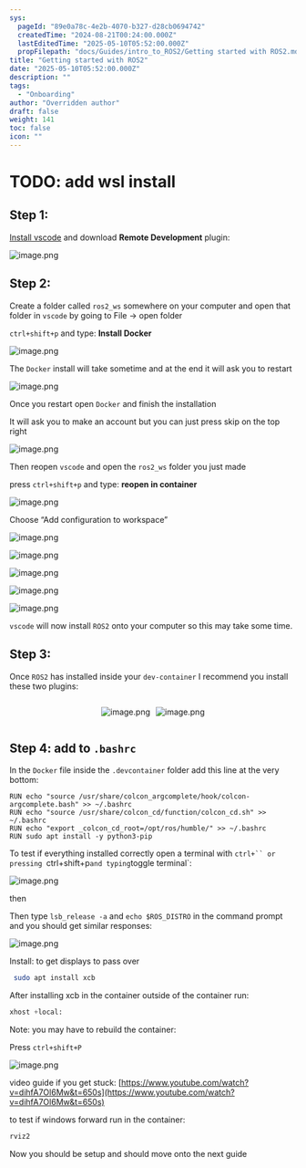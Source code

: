```yaml
---
sys:
  pageId: "89e0a78c-4e2b-4070-b327-d28cb0694742"
  createdTime: "2024-08-21T00:24:00.000Z"
  lastEditedTime: "2025-05-10T05:52:00.000Z"
  propFilepath: "docs/Guides/intro_to_ROS2/Getting started with ROS2.md"
title: "Getting started with ROS2"
date: "2025-05-10T05:52:00.000Z"
description: ""
tags:
  - "Onboarding"
author: "Overridden author"
draft: false
weight: 141
toc: false
icon: ""
---
```


# TODO: add wsl install

## Step 1:

[Install vscode](https://code.visualstudio.com/download) and download **Remote Development** plugin:

![image.png](https://prod-files-secure.s3.us-west-2.amazonaws.com/d518164a-d88e-44d1-a4ee-3adb3bd8bce0/efb52993-1881-4a40-b95e-6f020334f022/image.png?X-Amz-Algorithm=AWS4-HMAC-SHA256&X-Amz-Content-Sha256=UNSIGNED-PAYLOAD&X-Amz-Credential=ASIAZI2LB4664TYFYAIB%2F20250601%2Fus-west-2%2Fs3%2Faws4_request&X-Amz-Date=20250601T181031Z&X-Amz-Expires=3600&X-Amz-Security-Token=IQoJb3JpZ2luX2VjEA0aCXVzLXdlc3QtMiJGMEQCICO%2Be%2F21%2BR%2BRFw6UYv1qFJH2x%2FzF8Bkp8g62d%2FDl3SwyAiAyX2lcTSnB06yfcQIXBiVE1nLbpw2dgHxQdu2rHfr%2FMyqIBAjW%2F%2F%2F%2F%2F%2F%2F%2F%2F%2F8BEAAaDDYzNzQyMzE4MzgwNSIMio8yXYuBmPsho62%2BKtwD%2FgvNP6PmzQr%2FAdhB%2BMIPu5Wp7eQE2gTTf6rbLJ5epmPTHlk%2BddGJRAA5wo68EChGuhoo15%2FVGpjNKop8RqLsQffte0h4CyPWOX%2F9Y5eR3CJ3Xu5Rgs23Iyal9dbCuUR0f5nhZkgNY%2FS%2Bbptl4PnQjFW%2FVfS3VH%2BtfY3J6SVeNFcptaaW%2FR8xuUt8jtUZyO9mfaPHGH34YICQDlAOF%2FHel%2BxjWpGK34WqEL1ACZQ2QjDOVsTMTaajltc1S%2BIlNrK%2FSX6UxSxDgXTId5KlafkhgGJZnYzsImHpEhl%2FeL0FEa4hEiEhWH65agPb4u%2B%2FXfqGb31ekVxCnvIcxLOIs92YMaosyx0rmy9qmtJDKHLUyssZEyB4ruw17a6gDIoTo9ekPQgRb6XWWYS7rkjIi%2Bwik6QlcWyGFiftR3sV%2BoO8YpG6GQ%2BFG4CpeK%2F0Y5Am4NkznDyMyzFc584MkRcqgSNOYI4KaAHPpCuQYwC6YJ521N%2F2hk6cQFGxcDIl7HmYRiXAwdy10OksKbxM98xNv1QIVH2x8bQd3jggJrCK32NIb3gOfD73slDmeT2CC1jbcz8UYYBIoLickjGU47SBDowCoDSK%2FRGdA3OWqBW9AxDRu167HzO2CCyQSAUelcQwmpTxwQY6pgHXiBI3jkki2PjxDeZXvobrrhCzS6kWEr%2BJAt7o%2FcB97xVsGXB%2B7iXzCMUj1xlSbsAI%2FE98tORBrsRLYABs1oFjUi%2BJe55SbZeZL1Xhyx8ZM0qLQHeD28E9OHeh6dMG9T4hQGEIekUwcmHub3wYoOjBOrorEd7jEfh1hMvDS0hCnQZ%2F6bUGo5I1NNW8bTw6VNgsm36Ajw2SRuU0m5fdHvRzgZ2a2wAR&X-Amz-Signature=42d8c36aa8ac24b8cedebbde133e408647b126cc2dfe2b307f26ed463c1f783f&X-Amz-SignedHeaders=host&x-id=GetObject)

## Step 2:

Create a folder called `ros2_ws` somewhere on your computer and open that folder in `vscode` by going to File → open folder 

`ctrl+shift+p` and type: **Install Docker**

![image.png](https://prod-files-secure.s3.us-west-2.amazonaws.com/d518164a-d88e-44d1-a4ee-3adb3bd8bce0/2269dc0e-1cd5-47ff-bceb-c04ad9b2eab0/image.png?X-Amz-Algorithm=AWS4-HMAC-SHA256&X-Amz-Content-Sha256=UNSIGNED-PAYLOAD&X-Amz-Credential=ASIAZI2LB4664TYFYAIB%2F20250601%2Fus-west-2%2Fs3%2Faws4_request&X-Amz-Date=20250601T181031Z&X-Amz-Expires=3600&X-Amz-Security-Token=IQoJb3JpZ2luX2VjEA0aCXVzLXdlc3QtMiJGMEQCICO%2Be%2F21%2BR%2BRFw6UYv1qFJH2x%2FzF8Bkp8g62d%2FDl3SwyAiAyX2lcTSnB06yfcQIXBiVE1nLbpw2dgHxQdu2rHfr%2FMyqIBAjW%2F%2F%2F%2F%2F%2F%2F%2F%2F%2F8BEAAaDDYzNzQyMzE4MzgwNSIMio8yXYuBmPsho62%2BKtwD%2FgvNP6PmzQr%2FAdhB%2BMIPu5Wp7eQE2gTTf6rbLJ5epmPTHlk%2BddGJRAA5wo68EChGuhoo15%2FVGpjNKop8RqLsQffte0h4CyPWOX%2F9Y5eR3CJ3Xu5Rgs23Iyal9dbCuUR0f5nhZkgNY%2FS%2Bbptl4PnQjFW%2FVfS3VH%2BtfY3J6SVeNFcptaaW%2FR8xuUt8jtUZyO9mfaPHGH34YICQDlAOF%2FHel%2BxjWpGK34WqEL1ACZQ2QjDOVsTMTaajltc1S%2BIlNrK%2FSX6UxSxDgXTId5KlafkhgGJZnYzsImHpEhl%2FeL0FEa4hEiEhWH65agPb4u%2B%2FXfqGb31ekVxCnvIcxLOIs92YMaosyx0rmy9qmtJDKHLUyssZEyB4ruw17a6gDIoTo9ekPQgRb6XWWYS7rkjIi%2Bwik6QlcWyGFiftR3sV%2BoO8YpG6GQ%2BFG4CpeK%2F0Y5Am4NkznDyMyzFc584MkRcqgSNOYI4KaAHPpCuQYwC6YJ521N%2F2hk6cQFGxcDIl7HmYRiXAwdy10OksKbxM98xNv1QIVH2x8bQd3jggJrCK32NIb3gOfD73slDmeT2CC1jbcz8UYYBIoLickjGU47SBDowCoDSK%2FRGdA3OWqBW9AxDRu167HzO2CCyQSAUelcQwmpTxwQY6pgHXiBI3jkki2PjxDeZXvobrrhCzS6kWEr%2BJAt7o%2FcB97xVsGXB%2B7iXzCMUj1xlSbsAI%2FE98tORBrsRLYABs1oFjUi%2BJe55SbZeZL1Xhyx8ZM0qLQHeD28E9OHeh6dMG9T4hQGEIekUwcmHub3wYoOjBOrorEd7jEfh1hMvDS0hCnQZ%2F6bUGo5I1NNW8bTw6VNgsm36Ajw2SRuU0m5fdHvRzgZ2a2wAR&X-Amz-Signature=ca947b02b77981ac1426459f0bebe168071ff887d0444f0f512c135fb8e7a82a&X-Amz-SignedHeaders=host&x-id=GetObject)

The `Docker` install will take sometime and at the end it will ask you to restart

![image.png](https://prod-files-secure.s3.us-west-2.amazonaws.com/d518164a-d88e-44d1-a4ee-3adb3bd8bce0/ed233f78-be33-4b1f-b89c-9c346c0e961e/image.png?X-Amz-Algorithm=AWS4-HMAC-SHA256&X-Amz-Content-Sha256=UNSIGNED-PAYLOAD&X-Amz-Credential=ASIAZI2LB4664TYFYAIB%2F20250601%2Fus-west-2%2Fs3%2Faws4_request&X-Amz-Date=20250601T181031Z&X-Amz-Expires=3600&X-Amz-Security-Token=IQoJb3JpZ2luX2VjEA0aCXVzLXdlc3QtMiJGMEQCICO%2Be%2F21%2BR%2BRFw6UYv1qFJH2x%2FzF8Bkp8g62d%2FDl3SwyAiAyX2lcTSnB06yfcQIXBiVE1nLbpw2dgHxQdu2rHfr%2FMyqIBAjW%2F%2F%2F%2F%2F%2F%2F%2F%2F%2F8BEAAaDDYzNzQyMzE4MzgwNSIMio8yXYuBmPsho62%2BKtwD%2FgvNP6PmzQr%2FAdhB%2BMIPu5Wp7eQE2gTTf6rbLJ5epmPTHlk%2BddGJRAA5wo68EChGuhoo15%2FVGpjNKop8RqLsQffte0h4CyPWOX%2F9Y5eR3CJ3Xu5Rgs23Iyal9dbCuUR0f5nhZkgNY%2FS%2Bbptl4PnQjFW%2FVfS3VH%2BtfY3J6SVeNFcptaaW%2FR8xuUt8jtUZyO9mfaPHGH34YICQDlAOF%2FHel%2BxjWpGK34WqEL1ACZQ2QjDOVsTMTaajltc1S%2BIlNrK%2FSX6UxSxDgXTId5KlafkhgGJZnYzsImHpEhl%2FeL0FEa4hEiEhWH65agPb4u%2B%2FXfqGb31ekVxCnvIcxLOIs92YMaosyx0rmy9qmtJDKHLUyssZEyB4ruw17a6gDIoTo9ekPQgRb6XWWYS7rkjIi%2Bwik6QlcWyGFiftR3sV%2BoO8YpG6GQ%2BFG4CpeK%2F0Y5Am4NkznDyMyzFc584MkRcqgSNOYI4KaAHPpCuQYwC6YJ521N%2F2hk6cQFGxcDIl7HmYRiXAwdy10OksKbxM98xNv1QIVH2x8bQd3jggJrCK32NIb3gOfD73slDmeT2CC1jbcz8UYYBIoLickjGU47SBDowCoDSK%2FRGdA3OWqBW9AxDRu167HzO2CCyQSAUelcQwmpTxwQY6pgHXiBI3jkki2PjxDeZXvobrrhCzS6kWEr%2BJAt7o%2FcB97xVsGXB%2B7iXzCMUj1xlSbsAI%2FE98tORBrsRLYABs1oFjUi%2BJe55SbZeZL1Xhyx8ZM0qLQHeD28E9OHeh6dMG9T4hQGEIekUwcmHub3wYoOjBOrorEd7jEfh1hMvDS0hCnQZ%2F6bUGo5I1NNW8bTw6VNgsm36Ajw2SRuU0m5fdHvRzgZ2a2wAR&X-Amz-Signature=d8a5990286e8e4c61a773ae8769909081514a0d441e07a91f241f51e430ae771&X-Amz-SignedHeaders=host&x-id=GetObject)

Once you restart open `Docker` and finish the installation

It will ask you to make an account but you can just press skip on the top right

![image.png](https://prod-files-secure.s3.us-west-2.amazonaws.com/d518164a-d88e-44d1-a4ee-3adb3bd8bce0/21010ad9-1659-4fd9-9f59-9932a09b2a3d/image.png?X-Amz-Algorithm=AWS4-HMAC-SHA256&X-Amz-Content-Sha256=UNSIGNED-PAYLOAD&X-Amz-Credential=ASIAZI2LB4664TYFYAIB%2F20250601%2Fus-west-2%2Fs3%2Faws4_request&X-Amz-Date=20250601T181031Z&X-Amz-Expires=3600&X-Amz-Security-Token=IQoJb3JpZ2luX2VjEA0aCXVzLXdlc3QtMiJGMEQCICO%2Be%2F21%2BR%2BRFw6UYv1qFJH2x%2FzF8Bkp8g62d%2FDl3SwyAiAyX2lcTSnB06yfcQIXBiVE1nLbpw2dgHxQdu2rHfr%2FMyqIBAjW%2F%2F%2F%2F%2F%2F%2F%2F%2F%2F8BEAAaDDYzNzQyMzE4MzgwNSIMio8yXYuBmPsho62%2BKtwD%2FgvNP6PmzQr%2FAdhB%2BMIPu5Wp7eQE2gTTf6rbLJ5epmPTHlk%2BddGJRAA5wo68EChGuhoo15%2FVGpjNKop8RqLsQffte0h4CyPWOX%2F9Y5eR3CJ3Xu5Rgs23Iyal9dbCuUR0f5nhZkgNY%2FS%2Bbptl4PnQjFW%2FVfS3VH%2BtfY3J6SVeNFcptaaW%2FR8xuUt8jtUZyO9mfaPHGH34YICQDlAOF%2FHel%2BxjWpGK34WqEL1ACZQ2QjDOVsTMTaajltc1S%2BIlNrK%2FSX6UxSxDgXTId5KlafkhgGJZnYzsImHpEhl%2FeL0FEa4hEiEhWH65agPb4u%2B%2FXfqGb31ekVxCnvIcxLOIs92YMaosyx0rmy9qmtJDKHLUyssZEyB4ruw17a6gDIoTo9ekPQgRb6XWWYS7rkjIi%2Bwik6QlcWyGFiftR3sV%2BoO8YpG6GQ%2BFG4CpeK%2F0Y5Am4NkznDyMyzFc584MkRcqgSNOYI4KaAHPpCuQYwC6YJ521N%2F2hk6cQFGxcDIl7HmYRiXAwdy10OksKbxM98xNv1QIVH2x8bQd3jggJrCK32NIb3gOfD73slDmeT2CC1jbcz8UYYBIoLickjGU47SBDowCoDSK%2FRGdA3OWqBW9AxDRu167HzO2CCyQSAUelcQwmpTxwQY6pgHXiBI3jkki2PjxDeZXvobrrhCzS6kWEr%2BJAt7o%2FcB97xVsGXB%2B7iXzCMUj1xlSbsAI%2FE98tORBrsRLYABs1oFjUi%2BJe55SbZeZL1Xhyx8ZM0qLQHeD28E9OHeh6dMG9T4hQGEIekUwcmHub3wYoOjBOrorEd7jEfh1hMvDS0hCnQZ%2F6bUGo5I1NNW8bTw6VNgsm36Ajw2SRuU0m5fdHvRzgZ2a2wAR&X-Amz-Signature=2bfe5d11d665c22b38646911900e31ec7f75456a013cbf07149753e466b8f859&X-Amz-SignedHeaders=host&x-id=GetObject)

Then reopen `vscode` and open the `ros2_ws` folder you just made

press `ctrl+shift+p` and type: **reopen in container**

![image.png](https://prod-files-secure.s3.us-west-2.amazonaws.com/d518164a-d88e-44d1-a4ee-3adb3bd8bce0/4e93b8c2-41ad-488c-8095-c74205196118/image.png?X-Amz-Algorithm=AWS4-HMAC-SHA256&X-Amz-Content-Sha256=UNSIGNED-PAYLOAD&X-Amz-Credential=ASIAZI2LB4664TYFYAIB%2F20250601%2Fus-west-2%2Fs3%2Faws4_request&X-Amz-Date=20250601T181031Z&X-Amz-Expires=3600&X-Amz-Security-Token=IQoJb3JpZ2luX2VjEA0aCXVzLXdlc3QtMiJGMEQCICO%2Be%2F21%2BR%2BRFw6UYv1qFJH2x%2FzF8Bkp8g62d%2FDl3SwyAiAyX2lcTSnB06yfcQIXBiVE1nLbpw2dgHxQdu2rHfr%2FMyqIBAjW%2F%2F%2F%2F%2F%2F%2F%2F%2F%2F8BEAAaDDYzNzQyMzE4MzgwNSIMio8yXYuBmPsho62%2BKtwD%2FgvNP6PmzQr%2FAdhB%2BMIPu5Wp7eQE2gTTf6rbLJ5epmPTHlk%2BddGJRAA5wo68EChGuhoo15%2FVGpjNKop8RqLsQffte0h4CyPWOX%2F9Y5eR3CJ3Xu5Rgs23Iyal9dbCuUR0f5nhZkgNY%2FS%2Bbptl4PnQjFW%2FVfS3VH%2BtfY3J6SVeNFcptaaW%2FR8xuUt8jtUZyO9mfaPHGH34YICQDlAOF%2FHel%2BxjWpGK34WqEL1ACZQ2QjDOVsTMTaajltc1S%2BIlNrK%2FSX6UxSxDgXTId5KlafkhgGJZnYzsImHpEhl%2FeL0FEa4hEiEhWH65agPb4u%2B%2FXfqGb31ekVxCnvIcxLOIs92YMaosyx0rmy9qmtJDKHLUyssZEyB4ruw17a6gDIoTo9ekPQgRb6XWWYS7rkjIi%2Bwik6QlcWyGFiftR3sV%2BoO8YpG6GQ%2BFG4CpeK%2F0Y5Am4NkznDyMyzFc584MkRcqgSNOYI4KaAHPpCuQYwC6YJ521N%2F2hk6cQFGxcDIl7HmYRiXAwdy10OksKbxM98xNv1QIVH2x8bQd3jggJrCK32NIb3gOfD73slDmeT2CC1jbcz8UYYBIoLickjGU47SBDowCoDSK%2FRGdA3OWqBW9AxDRu167HzO2CCyQSAUelcQwmpTxwQY6pgHXiBI3jkki2PjxDeZXvobrrhCzS6kWEr%2BJAt7o%2FcB97xVsGXB%2B7iXzCMUj1xlSbsAI%2FE98tORBrsRLYABs1oFjUi%2BJe55SbZeZL1Xhyx8ZM0qLQHeD28E9OHeh6dMG9T4hQGEIekUwcmHub3wYoOjBOrorEd7jEfh1hMvDS0hCnQZ%2F6bUGo5I1NNW8bTw6VNgsm36Ajw2SRuU0m5fdHvRzgZ2a2wAR&X-Amz-Signature=191f81f4715fe949af5fafd034b7df988373da94e036277ecef3bd9e4cfd783d&X-Amz-SignedHeaders=host&x-id=GetObject)

Choose “Add configuration to workspace”

![image.png](https://prod-files-secure.s3.us-west-2.amazonaws.com/d518164a-d88e-44d1-a4ee-3adb3bd8bce0/9560b282-5060-4989-ba37-97e7b2c22476/image.png?X-Amz-Algorithm=AWS4-HMAC-SHA256&X-Amz-Content-Sha256=UNSIGNED-PAYLOAD&X-Amz-Credential=ASIAZI2LB4664TYFYAIB%2F20250601%2Fus-west-2%2Fs3%2Faws4_request&X-Amz-Date=20250601T181031Z&X-Amz-Expires=3600&X-Amz-Security-Token=IQoJb3JpZ2luX2VjEA0aCXVzLXdlc3QtMiJGMEQCICO%2Be%2F21%2BR%2BRFw6UYv1qFJH2x%2FzF8Bkp8g62d%2FDl3SwyAiAyX2lcTSnB06yfcQIXBiVE1nLbpw2dgHxQdu2rHfr%2FMyqIBAjW%2F%2F%2F%2F%2F%2F%2F%2F%2F%2F8BEAAaDDYzNzQyMzE4MzgwNSIMio8yXYuBmPsho62%2BKtwD%2FgvNP6PmzQr%2FAdhB%2BMIPu5Wp7eQE2gTTf6rbLJ5epmPTHlk%2BddGJRAA5wo68EChGuhoo15%2FVGpjNKop8RqLsQffte0h4CyPWOX%2F9Y5eR3CJ3Xu5Rgs23Iyal9dbCuUR0f5nhZkgNY%2FS%2Bbptl4PnQjFW%2FVfS3VH%2BtfY3J6SVeNFcptaaW%2FR8xuUt8jtUZyO9mfaPHGH34YICQDlAOF%2FHel%2BxjWpGK34WqEL1ACZQ2QjDOVsTMTaajltc1S%2BIlNrK%2FSX6UxSxDgXTId5KlafkhgGJZnYzsImHpEhl%2FeL0FEa4hEiEhWH65agPb4u%2B%2FXfqGb31ekVxCnvIcxLOIs92YMaosyx0rmy9qmtJDKHLUyssZEyB4ruw17a6gDIoTo9ekPQgRb6XWWYS7rkjIi%2Bwik6QlcWyGFiftR3sV%2BoO8YpG6GQ%2BFG4CpeK%2F0Y5Am4NkznDyMyzFc584MkRcqgSNOYI4KaAHPpCuQYwC6YJ521N%2F2hk6cQFGxcDIl7HmYRiXAwdy10OksKbxM98xNv1QIVH2x8bQd3jggJrCK32NIb3gOfD73slDmeT2CC1jbcz8UYYBIoLickjGU47SBDowCoDSK%2FRGdA3OWqBW9AxDRu167HzO2CCyQSAUelcQwmpTxwQY6pgHXiBI3jkki2PjxDeZXvobrrhCzS6kWEr%2BJAt7o%2FcB97xVsGXB%2B7iXzCMUj1xlSbsAI%2FE98tORBrsRLYABs1oFjUi%2BJe55SbZeZL1Xhyx8ZM0qLQHeD28E9OHeh6dMG9T4hQGEIekUwcmHub3wYoOjBOrorEd7jEfh1hMvDS0hCnQZ%2F6bUGo5I1NNW8bTw6VNgsm36Ajw2SRuU0m5fdHvRzgZ2a2wAR&X-Amz-Signature=f361d42d15003cf01dd4258051f4f287ba8f0cdb2c7075293b1fa0a9ce59594b&X-Amz-SignedHeaders=host&x-id=GetObject)

![image.png](https://prod-files-secure.s3.us-west-2.amazonaws.com/d518164a-d88e-44d1-a4ee-3adb3bd8bce0/2ee63f81-886b-48e8-a553-dc6e5eac99e4/image.png?X-Amz-Algorithm=AWS4-HMAC-SHA256&X-Amz-Content-Sha256=UNSIGNED-PAYLOAD&X-Amz-Credential=ASIAZI2LB4664TYFYAIB%2F20250601%2Fus-west-2%2Fs3%2Faws4_request&X-Amz-Date=20250601T181031Z&X-Amz-Expires=3600&X-Amz-Security-Token=IQoJb3JpZ2luX2VjEA0aCXVzLXdlc3QtMiJGMEQCICO%2Be%2F21%2BR%2BRFw6UYv1qFJH2x%2FzF8Bkp8g62d%2FDl3SwyAiAyX2lcTSnB06yfcQIXBiVE1nLbpw2dgHxQdu2rHfr%2FMyqIBAjW%2F%2F%2F%2F%2F%2F%2F%2F%2F%2F8BEAAaDDYzNzQyMzE4MzgwNSIMio8yXYuBmPsho62%2BKtwD%2FgvNP6PmzQr%2FAdhB%2BMIPu5Wp7eQE2gTTf6rbLJ5epmPTHlk%2BddGJRAA5wo68EChGuhoo15%2FVGpjNKop8RqLsQffte0h4CyPWOX%2F9Y5eR3CJ3Xu5Rgs23Iyal9dbCuUR0f5nhZkgNY%2FS%2Bbptl4PnQjFW%2FVfS3VH%2BtfY3J6SVeNFcptaaW%2FR8xuUt8jtUZyO9mfaPHGH34YICQDlAOF%2FHel%2BxjWpGK34WqEL1ACZQ2QjDOVsTMTaajltc1S%2BIlNrK%2FSX6UxSxDgXTId5KlafkhgGJZnYzsImHpEhl%2FeL0FEa4hEiEhWH65agPb4u%2B%2FXfqGb31ekVxCnvIcxLOIs92YMaosyx0rmy9qmtJDKHLUyssZEyB4ruw17a6gDIoTo9ekPQgRb6XWWYS7rkjIi%2Bwik6QlcWyGFiftR3sV%2BoO8YpG6GQ%2BFG4CpeK%2F0Y5Am4NkznDyMyzFc584MkRcqgSNOYI4KaAHPpCuQYwC6YJ521N%2F2hk6cQFGxcDIl7HmYRiXAwdy10OksKbxM98xNv1QIVH2x8bQd3jggJrCK32NIb3gOfD73slDmeT2CC1jbcz8UYYBIoLickjGU47SBDowCoDSK%2FRGdA3OWqBW9AxDRu167HzO2CCyQSAUelcQwmpTxwQY6pgHXiBI3jkki2PjxDeZXvobrrhCzS6kWEr%2BJAt7o%2FcB97xVsGXB%2B7iXzCMUj1xlSbsAI%2FE98tORBrsRLYABs1oFjUi%2BJe55SbZeZL1Xhyx8ZM0qLQHeD28E9OHeh6dMG9T4hQGEIekUwcmHub3wYoOjBOrorEd7jEfh1hMvDS0hCnQZ%2F6bUGo5I1NNW8bTw6VNgsm36Ajw2SRuU0m5fdHvRzgZ2a2wAR&X-Amz-Signature=50297c5458b7fe1cc928ac8cb9071002f0107c5be0b310807e9a831195abb9f7&X-Amz-SignedHeaders=host&x-id=GetObject)

![image.png](https://prod-files-secure.s3.us-west-2.amazonaws.com/d518164a-d88e-44d1-a4ee-3adb3bd8bce0/ae1580b2-b048-407e-aed9-b584224a7a04/image.png?X-Amz-Algorithm=AWS4-HMAC-SHA256&X-Amz-Content-Sha256=UNSIGNED-PAYLOAD&X-Amz-Credential=ASIAZI2LB4664TYFYAIB%2F20250601%2Fus-west-2%2Fs3%2Faws4_request&X-Amz-Date=20250601T181031Z&X-Amz-Expires=3600&X-Amz-Security-Token=IQoJb3JpZ2luX2VjEA0aCXVzLXdlc3QtMiJGMEQCICO%2Be%2F21%2BR%2BRFw6UYv1qFJH2x%2FzF8Bkp8g62d%2FDl3SwyAiAyX2lcTSnB06yfcQIXBiVE1nLbpw2dgHxQdu2rHfr%2FMyqIBAjW%2F%2F%2F%2F%2F%2F%2F%2F%2F%2F8BEAAaDDYzNzQyMzE4MzgwNSIMio8yXYuBmPsho62%2BKtwD%2FgvNP6PmzQr%2FAdhB%2BMIPu5Wp7eQE2gTTf6rbLJ5epmPTHlk%2BddGJRAA5wo68EChGuhoo15%2FVGpjNKop8RqLsQffte0h4CyPWOX%2F9Y5eR3CJ3Xu5Rgs23Iyal9dbCuUR0f5nhZkgNY%2FS%2Bbptl4PnQjFW%2FVfS3VH%2BtfY3J6SVeNFcptaaW%2FR8xuUt8jtUZyO9mfaPHGH34YICQDlAOF%2FHel%2BxjWpGK34WqEL1ACZQ2QjDOVsTMTaajltc1S%2BIlNrK%2FSX6UxSxDgXTId5KlafkhgGJZnYzsImHpEhl%2FeL0FEa4hEiEhWH65agPb4u%2B%2FXfqGb31ekVxCnvIcxLOIs92YMaosyx0rmy9qmtJDKHLUyssZEyB4ruw17a6gDIoTo9ekPQgRb6XWWYS7rkjIi%2Bwik6QlcWyGFiftR3sV%2BoO8YpG6GQ%2BFG4CpeK%2F0Y5Am4NkznDyMyzFc584MkRcqgSNOYI4KaAHPpCuQYwC6YJ521N%2F2hk6cQFGxcDIl7HmYRiXAwdy10OksKbxM98xNv1QIVH2x8bQd3jggJrCK32NIb3gOfD73slDmeT2CC1jbcz8UYYBIoLickjGU47SBDowCoDSK%2FRGdA3OWqBW9AxDRu167HzO2CCyQSAUelcQwmpTxwQY6pgHXiBI3jkki2PjxDeZXvobrrhCzS6kWEr%2BJAt7o%2FcB97xVsGXB%2B7iXzCMUj1xlSbsAI%2FE98tORBrsRLYABs1oFjUi%2BJe55SbZeZL1Xhyx8ZM0qLQHeD28E9OHeh6dMG9T4hQGEIekUwcmHub3wYoOjBOrorEd7jEfh1hMvDS0hCnQZ%2F6bUGo5I1NNW8bTw6VNgsm36Ajw2SRuU0m5fdHvRzgZ2a2wAR&X-Amz-Signature=3f544755e013fbd8042f50b8eebe436942d0549cd35e14f4e46524a0c1e081a8&X-Amz-SignedHeaders=host&x-id=GetObject)

![image.png](https://prod-files-secure.s3.us-west-2.amazonaws.com/d518164a-d88e-44d1-a4ee-3adb3bd8bce0/53255b28-f75e-430f-b9e3-c0ac8577e42b/image.png?X-Amz-Algorithm=AWS4-HMAC-SHA256&X-Amz-Content-Sha256=UNSIGNED-PAYLOAD&X-Amz-Credential=ASIAZI2LB4664TYFYAIB%2F20250601%2Fus-west-2%2Fs3%2Faws4_request&X-Amz-Date=20250601T181031Z&X-Amz-Expires=3600&X-Amz-Security-Token=IQoJb3JpZ2luX2VjEA0aCXVzLXdlc3QtMiJGMEQCICO%2Be%2F21%2BR%2BRFw6UYv1qFJH2x%2FzF8Bkp8g62d%2FDl3SwyAiAyX2lcTSnB06yfcQIXBiVE1nLbpw2dgHxQdu2rHfr%2FMyqIBAjW%2F%2F%2F%2F%2F%2F%2F%2F%2F%2F8BEAAaDDYzNzQyMzE4MzgwNSIMio8yXYuBmPsho62%2BKtwD%2FgvNP6PmzQr%2FAdhB%2BMIPu5Wp7eQE2gTTf6rbLJ5epmPTHlk%2BddGJRAA5wo68EChGuhoo15%2FVGpjNKop8RqLsQffte0h4CyPWOX%2F9Y5eR3CJ3Xu5Rgs23Iyal9dbCuUR0f5nhZkgNY%2FS%2Bbptl4PnQjFW%2FVfS3VH%2BtfY3J6SVeNFcptaaW%2FR8xuUt8jtUZyO9mfaPHGH34YICQDlAOF%2FHel%2BxjWpGK34WqEL1ACZQ2QjDOVsTMTaajltc1S%2BIlNrK%2FSX6UxSxDgXTId5KlafkhgGJZnYzsImHpEhl%2FeL0FEa4hEiEhWH65agPb4u%2B%2FXfqGb31ekVxCnvIcxLOIs92YMaosyx0rmy9qmtJDKHLUyssZEyB4ruw17a6gDIoTo9ekPQgRb6XWWYS7rkjIi%2Bwik6QlcWyGFiftR3sV%2BoO8YpG6GQ%2BFG4CpeK%2F0Y5Am4NkznDyMyzFc584MkRcqgSNOYI4KaAHPpCuQYwC6YJ521N%2F2hk6cQFGxcDIl7HmYRiXAwdy10OksKbxM98xNv1QIVH2x8bQd3jggJrCK32NIb3gOfD73slDmeT2CC1jbcz8UYYBIoLickjGU47SBDowCoDSK%2FRGdA3OWqBW9AxDRu167HzO2CCyQSAUelcQwmpTxwQY6pgHXiBI3jkki2PjxDeZXvobrrhCzS6kWEr%2BJAt7o%2FcB97xVsGXB%2B7iXzCMUj1xlSbsAI%2FE98tORBrsRLYABs1oFjUi%2BJe55SbZeZL1Xhyx8ZM0qLQHeD28E9OHeh6dMG9T4hQGEIekUwcmHub3wYoOjBOrorEd7jEfh1hMvDS0hCnQZ%2F6bUGo5I1NNW8bTw6VNgsm36Ajw2SRuU0m5fdHvRzgZ2a2wAR&X-Amz-Signature=142adf09a1782021e3ca26003bdfcd3ed44085b5318023f63d7039be7a65fecb&X-Amz-SignedHeaders=host&x-id=GetObject)

![image.png](https://prod-files-secure.s3.us-west-2.amazonaws.com/d518164a-d88e-44d1-a4ee-3adb3bd8bce0/7c562767-5af9-4ffb-97d1-327bcdf4ee00/image.png?X-Amz-Algorithm=AWS4-HMAC-SHA256&X-Amz-Content-Sha256=UNSIGNED-PAYLOAD&X-Amz-Credential=ASIAZI2LB4664TYFYAIB%2F20250601%2Fus-west-2%2Fs3%2Faws4_request&X-Amz-Date=20250601T181031Z&X-Amz-Expires=3600&X-Amz-Security-Token=IQoJb3JpZ2luX2VjEA0aCXVzLXdlc3QtMiJGMEQCICO%2Be%2F21%2BR%2BRFw6UYv1qFJH2x%2FzF8Bkp8g62d%2FDl3SwyAiAyX2lcTSnB06yfcQIXBiVE1nLbpw2dgHxQdu2rHfr%2FMyqIBAjW%2F%2F%2F%2F%2F%2F%2F%2F%2F%2F8BEAAaDDYzNzQyMzE4MzgwNSIMio8yXYuBmPsho62%2BKtwD%2FgvNP6PmzQr%2FAdhB%2BMIPu5Wp7eQE2gTTf6rbLJ5epmPTHlk%2BddGJRAA5wo68EChGuhoo15%2FVGpjNKop8RqLsQffte0h4CyPWOX%2F9Y5eR3CJ3Xu5Rgs23Iyal9dbCuUR0f5nhZkgNY%2FS%2Bbptl4PnQjFW%2FVfS3VH%2BtfY3J6SVeNFcptaaW%2FR8xuUt8jtUZyO9mfaPHGH34YICQDlAOF%2FHel%2BxjWpGK34WqEL1ACZQ2QjDOVsTMTaajltc1S%2BIlNrK%2FSX6UxSxDgXTId5KlafkhgGJZnYzsImHpEhl%2FeL0FEa4hEiEhWH65agPb4u%2B%2FXfqGb31ekVxCnvIcxLOIs92YMaosyx0rmy9qmtJDKHLUyssZEyB4ruw17a6gDIoTo9ekPQgRb6XWWYS7rkjIi%2Bwik6QlcWyGFiftR3sV%2BoO8YpG6GQ%2BFG4CpeK%2F0Y5Am4NkznDyMyzFc584MkRcqgSNOYI4KaAHPpCuQYwC6YJ521N%2F2hk6cQFGxcDIl7HmYRiXAwdy10OksKbxM98xNv1QIVH2x8bQd3jggJrCK32NIb3gOfD73slDmeT2CC1jbcz8UYYBIoLickjGU47SBDowCoDSK%2FRGdA3OWqBW9AxDRu167HzO2CCyQSAUelcQwmpTxwQY6pgHXiBI3jkki2PjxDeZXvobrrhCzS6kWEr%2BJAt7o%2FcB97xVsGXB%2B7iXzCMUj1xlSbsAI%2FE98tORBrsRLYABs1oFjUi%2BJe55SbZeZL1Xhyx8ZM0qLQHeD28E9OHeh6dMG9T4hQGEIekUwcmHub3wYoOjBOrorEd7jEfh1hMvDS0hCnQZ%2F6bUGo5I1NNW8bTw6VNgsm36Ajw2SRuU0m5fdHvRzgZ2a2wAR&X-Amz-Signature=37723f9a97caa81edd16292a83038b33e1ee14cfbc5db6949979c8bdff33f29a&X-Amz-SignedHeaders=host&x-id=GetObject)

`vscode` will now install `ROS2` onto your computer so this may take some time.

## Step 3:

Once `ROS2` has installed inside your `dev-container` I recommend you install these two plugins:

<div style="display: flex;flex-direction: row; column-gap:10px; max-width: 630px;justify-content: center;">
<div>

![image.png](https://prod-files-secure.s3.us-west-2.amazonaws.com/d518164a-d88e-44d1-a4ee-3adb3bd8bce0/3fc3d550-5a54-4ba1-ba6b-faa01cdb7369/image.png?X-Amz-Algorithm=AWS4-HMAC-SHA256&X-Amz-Content-Sha256=UNSIGNED-PAYLOAD&X-Amz-Credential=ASIAZI2LB466VXTCJNQK%2F20250601%2Fus-west-2%2Fs3%2Faws4_request&X-Amz-Date=20250601T181033Z&X-Amz-Expires=3600&X-Amz-Security-Token=IQoJb3JpZ2luX2VjEBEaCXVzLXdlc3QtMiJGMEQCIDkBsYh8ynTmmbIn2NcjIaU%2FQWBgaC6NsCaTPTrI35UlAiAQYuHe0APquSUS5HiGv3Qz5RdFUFlFb47joKZyHPlicCqIBAja%2F%2F%2F%2F%2F%2F%2F%2F%2F%2F8BEAAaDDYzNzQyMzE4MzgwNSIMGxWaTQrCDcTK%2B2CpKtwDUDM6iehZvPmhsW5jyl%2F5VYYF0rRT7H%2B%2BEnDW5caOtUGlo50WE1%2FzHWAI4w6wST6e6FBmM8d1HyyjxYmYrbjUQk7HYajrw1WpV6fdnVdQqm4SNLCRnzVKe2Xu8%2BR0%2Byy8P4x9Y8GRCQ%2Fgndz7CdLW5k8iLwIxXHoXIgMJ19D0TqJQduMfWKSvIkeB78k6PVrGFGrKOVW5lXfjBCBAYrNoH7z3%2FA4yUi7xTXyr2zKuVA3BDBFT7%2F20i4rhqzlwt6pkoqiEVRfdZap3Q%2F7cGcoDHmrvfyqyhbbFZEqDMKlyl9wrBKPRlPBdysRzQqpmUbTfF95Uiee5kmzBbZkCF4AJFPkoLcqk7a4dmwi7h31hKL10hEFbfTSdDyysMicryXCFt5Aq9FHUF8RBZGkGuZDDRlirMQCnW6VKgdwsY92mgNPp6FQhrLqXUMUU%2FUca2Zv62Ha65zU44h8NSF42WLIc436BnIJ7VcPA8feMJ4xeWNzeqcyBps9cz00TcehwlCFs7EN29BieLaiSKbQzvNfd91NgtRfSOU3Q7ZMoDREl8rzsq01txBNk7k2kfeSUVySvAWeyMHRQ6a8U92Ysa9xyODKjb7p%2BrnrGnME0Zhtu1pL9GtHT2dlSRF265LMwuf7xwQY6pgHiRkZBEMx0pjVsP8tonytP78RDz4cG38Y2VlaXsabawbrdA%2BjBmGfr9hTkZxWIa7HNn87INHlyXv9jl8GbLc%2FvACMsQgCPjHj1NVzhSTicEZuwzNEufw1OYsvWSDhBzNbpf1UEj4Z20BqI3lB4xApqpbSqgsP2wUTODOUQLGxskGDfxLNpyG7qc77e55xOvkjaK8zkLKaL67VMpSjZNM9Rf8XEGPjm&X-Amz-Signature=dc1bb9a2413a80eae3d701bc2b02b42e1c17619b0f86593f5d14dfcd7c8cf862&X-Amz-SignedHeaders=host&x-id=GetObject)

</div>
<div>

![image.png](https://prod-files-secure.s3.us-west-2.amazonaws.com/d518164a-d88e-44d1-a4ee-3adb3bd8bce0/d994cc66-13c2-4093-a5a3-f84cf4601a82/image.png?X-Amz-Algorithm=AWS4-HMAC-SHA256&X-Amz-Content-Sha256=UNSIGNED-PAYLOAD&X-Amz-Credential=ASIAZI2LB466UVTBVX5B%2F20250601%2Fus-west-2%2Fs3%2Faws4_request&X-Amz-Date=20250601T181033Z&X-Amz-Expires=3600&X-Amz-Security-Token=IQoJb3JpZ2luX2VjEBEaCXVzLXdlc3QtMiJGMEQCICVYKBCZZQsHwSN8iKIo%2Few%2BL8CgQVFaht38gNdAPRzqAiBfvUu6Wl2%2FmhnI423iNsAonNTyXDiJjzB45LMJFzo4mSqIBAja%2F%2F%2F%2F%2F%2F%2F%2F%2F%2F8BEAAaDDYzNzQyMzE4MzgwNSIMZ0UyKGrzbjZSsEnWKtwDsqdZvkJ%2FMHQ%2FCm7%2FvcZoOuj1%2FZxCGwrQSZ5DfgzKseafICY1keOgPZbb79yJk%2B7LIavn%2BOWmmslAbIZ8Ew6Tfc8b3EfpwswHAIJz91WLGOJTi1HqXQCn7wr3cuNxU%2FvpgnF9czlkmBoaTM8UfGyEPJqTA067KJPdzjNuT4KP3DlC%2Fm0LyimZ8wftyvmfqpmZ0kKsSRCbONphH7R6Yg6QJE9lPgd63H9WfNtv08hTk4qGExYcJxdbOutVRYTQo%2FMNoP8NAVtdZ9gIQzpHdp72BOFDEQgndUpurDvKXYCF2GCT6aaJ6AGsnyMns1Sv91fCu74andQzNDb67wzwT4OawaCLWBD9jI9noWjZDb4JsT8MuMyS30qBl6I2cpXS7Io%2B9y73w5uceciAX%2FPZMZKXw6bJSt6wO7Hag35YcmOROhtAE3j%2B0B9HDy1uFIKAiI5m8xqYW14CKIHvUfuErYnXnCpAgcJ553ArA%2FePC%2Fi2CKfn0qjBSctjj20WH22%2FpiYG%2FJMFWLOMDW42o2K1MhkXmZc0f9dZcsxfMFZ6WdA2wHYRwa8sFc1e1z17I6JhGkDr0qRBDWogkrrclKhsOQHnueZ2fyyqA0HecOBe4sYhnI2gCpa1yNGZusRfbEMwhILywQY6pgEhGV4tOYunnFVxipXUaXjO04ER5ehKB8ChbRZcmTobQFri4lEdBz0MDr%2B6qSqrKTDWs9kboTYmXtGW5X5%2B5M%2FFXh932uj4rV%2BzuS38S1YFyAslfv5nwqY7iWIqrWNKth%2Few8EMvq%2Fk%2FcSUzEDePE6blQ9YgZ%2FqOsGUXVkiO3Zb60YhSq5mQREUcZEKjWQqn5jy3No0qiGFwh%2B8ZedVOhb9HsbIWugi&X-Amz-Signature=3e1e6d57c5eb6fe3507b4b5a2a92c9010abcb4da6ddd859e28f753bb10b2915c&X-Amz-SignedHeaders=host&x-id=GetObject)

</div>
</div>

## Step 4: add to `.bashrc`

In the `Docker` file inside the `.devcontainer` folder add this line at the very bottom: 

```docker
RUN echo "source /usr/share/colcon_argcomplete/hook/colcon-argcomplete.bash" >> ~/.bashrc
RUN echo "source /usr/share/colcon_cd/function/colcon_cd.sh" >> ~/.bashrc
RUN echo "export _colcon_cd_root=/opt/ros/humble/" >> ~/.bashrc
RUN sudo apt install -y python3-pip 
```

To test if everything installed correctly open a terminal with `ctrl+`` or pressing `ctrl+shift+p` and typing `toggle terminal`:

![image.png](https://prod-files-secure.s3.us-west-2.amazonaws.com/d518164a-d88e-44d1-a4ee-3adb3bd8bce0/6a4943d8-b04e-4c02-9a58-775f3384d1a5/image.png?X-Amz-Algorithm=AWS4-HMAC-SHA256&X-Amz-Content-Sha256=UNSIGNED-PAYLOAD&X-Amz-Credential=ASIAZI2LB4664TYFYAIB%2F20250601%2Fus-west-2%2Fs3%2Faws4_request&X-Amz-Date=20250601T181031Z&X-Amz-Expires=3600&X-Amz-Security-Token=IQoJb3JpZ2luX2VjEA0aCXVzLXdlc3QtMiJGMEQCICO%2Be%2F21%2BR%2BRFw6UYv1qFJH2x%2FzF8Bkp8g62d%2FDl3SwyAiAyX2lcTSnB06yfcQIXBiVE1nLbpw2dgHxQdu2rHfr%2FMyqIBAjW%2F%2F%2F%2F%2F%2F%2F%2F%2F%2F8BEAAaDDYzNzQyMzE4MzgwNSIMio8yXYuBmPsho62%2BKtwD%2FgvNP6PmzQr%2FAdhB%2BMIPu5Wp7eQE2gTTf6rbLJ5epmPTHlk%2BddGJRAA5wo68EChGuhoo15%2FVGpjNKop8RqLsQffte0h4CyPWOX%2F9Y5eR3CJ3Xu5Rgs23Iyal9dbCuUR0f5nhZkgNY%2FS%2Bbptl4PnQjFW%2FVfS3VH%2BtfY3J6SVeNFcptaaW%2FR8xuUt8jtUZyO9mfaPHGH34YICQDlAOF%2FHel%2BxjWpGK34WqEL1ACZQ2QjDOVsTMTaajltc1S%2BIlNrK%2FSX6UxSxDgXTId5KlafkhgGJZnYzsImHpEhl%2FeL0FEa4hEiEhWH65agPb4u%2B%2FXfqGb31ekVxCnvIcxLOIs92YMaosyx0rmy9qmtJDKHLUyssZEyB4ruw17a6gDIoTo9ekPQgRb6XWWYS7rkjIi%2Bwik6QlcWyGFiftR3sV%2BoO8YpG6GQ%2BFG4CpeK%2F0Y5Am4NkznDyMyzFc584MkRcqgSNOYI4KaAHPpCuQYwC6YJ521N%2F2hk6cQFGxcDIl7HmYRiXAwdy10OksKbxM98xNv1QIVH2x8bQd3jggJrCK32NIb3gOfD73slDmeT2CC1jbcz8UYYBIoLickjGU47SBDowCoDSK%2FRGdA3OWqBW9AxDRu167HzO2CCyQSAUelcQwmpTxwQY6pgHXiBI3jkki2PjxDeZXvobrrhCzS6kWEr%2BJAt7o%2FcB97xVsGXB%2B7iXzCMUj1xlSbsAI%2FE98tORBrsRLYABs1oFjUi%2BJe55SbZeZL1Xhyx8ZM0qLQHeD28E9OHeh6dMG9T4hQGEIekUwcmHub3wYoOjBOrorEd7jEfh1hMvDS0hCnQZ%2F6bUGo5I1NNW8bTw6VNgsm36Ajw2SRuU0m5fdHvRzgZ2a2wAR&X-Amz-Signature=d6c783e5d5680732d792158c56c774f923675cc47a8a2bfc039d5dde626875d6&X-Amz-SignedHeaders=host&x-id=GetObject)

then 

Then type `lsb_release -a` and `echo $ROS_DISTRO` in the command prompt and you should get similar responses:

![image.png](https://prod-files-secure.s3.us-west-2.amazonaws.com/d518164a-d88e-44d1-a4ee-3adb3bd8bce0/3e635dec-a805-4e85-8b9e-d000e5b71a4e/image.png?X-Amz-Algorithm=AWS4-HMAC-SHA256&X-Amz-Content-Sha256=UNSIGNED-PAYLOAD&X-Amz-Credential=ASIAZI2LB4664TYFYAIB%2F20250601%2Fus-west-2%2Fs3%2Faws4_request&X-Amz-Date=20250601T181031Z&X-Amz-Expires=3600&X-Amz-Security-Token=IQoJb3JpZ2luX2VjEA0aCXVzLXdlc3QtMiJGMEQCICO%2Be%2F21%2BR%2BRFw6UYv1qFJH2x%2FzF8Bkp8g62d%2FDl3SwyAiAyX2lcTSnB06yfcQIXBiVE1nLbpw2dgHxQdu2rHfr%2FMyqIBAjW%2F%2F%2F%2F%2F%2F%2F%2F%2F%2F8BEAAaDDYzNzQyMzE4MzgwNSIMio8yXYuBmPsho62%2BKtwD%2FgvNP6PmzQr%2FAdhB%2BMIPu5Wp7eQE2gTTf6rbLJ5epmPTHlk%2BddGJRAA5wo68EChGuhoo15%2FVGpjNKop8RqLsQffte0h4CyPWOX%2F9Y5eR3CJ3Xu5Rgs23Iyal9dbCuUR0f5nhZkgNY%2FS%2Bbptl4PnQjFW%2FVfS3VH%2BtfY3J6SVeNFcptaaW%2FR8xuUt8jtUZyO9mfaPHGH34YICQDlAOF%2FHel%2BxjWpGK34WqEL1ACZQ2QjDOVsTMTaajltc1S%2BIlNrK%2FSX6UxSxDgXTId5KlafkhgGJZnYzsImHpEhl%2FeL0FEa4hEiEhWH65agPb4u%2B%2FXfqGb31ekVxCnvIcxLOIs92YMaosyx0rmy9qmtJDKHLUyssZEyB4ruw17a6gDIoTo9ekPQgRb6XWWYS7rkjIi%2Bwik6QlcWyGFiftR3sV%2BoO8YpG6GQ%2BFG4CpeK%2F0Y5Am4NkznDyMyzFc584MkRcqgSNOYI4KaAHPpCuQYwC6YJ521N%2F2hk6cQFGxcDIl7HmYRiXAwdy10OksKbxM98xNv1QIVH2x8bQd3jggJrCK32NIb3gOfD73slDmeT2CC1jbcz8UYYBIoLickjGU47SBDowCoDSK%2FRGdA3OWqBW9AxDRu167HzO2CCyQSAUelcQwmpTxwQY6pgHXiBI3jkki2PjxDeZXvobrrhCzS6kWEr%2BJAt7o%2FcB97xVsGXB%2B7iXzCMUj1xlSbsAI%2FE98tORBrsRLYABs1oFjUi%2BJe55SbZeZL1Xhyx8ZM0qLQHeD28E9OHeh6dMG9T4hQGEIekUwcmHub3wYoOjBOrorEd7jEfh1hMvDS0hCnQZ%2F6bUGo5I1NNW8bTw6VNgsm36Ajw2SRuU0m5fdHvRzgZ2a2wAR&X-Amz-Signature=eb2dcf9deac7736f201553921265c32b1332e2373ade83c8e88091f88540356d&X-Amz-SignedHeaders=host&x-id=GetObject)

Install:  to get displays to pass over

```bash
 sudo apt install xcb
```

After installing xcb in the container outside of the container run:

```python
xhost +local:
```

Note: you may have to rebuild the container:

Press `ctrl+shift+P`

![image.png](https://prod-files-secure.s3.us-west-2.amazonaws.com/d518164a-d88e-44d1-a4ee-3adb3bd8bce0/6c2be660-2618-4c38-9c26-53554f7a0b7b/image.png?X-Amz-Algorithm=AWS4-HMAC-SHA256&X-Amz-Content-Sha256=UNSIGNED-PAYLOAD&X-Amz-Credential=ASIAZI2LB4664TYFYAIB%2F20250601%2Fus-west-2%2Fs3%2Faws4_request&X-Amz-Date=20250601T181031Z&X-Amz-Expires=3600&X-Amz-Security-Token=IQoJb3JpZ2luX2VjEA0aCXVzLXdlc3QtMiJGMEQCICO%2Be%2F21%2BR%2BRFw6UYv1qFJH2x%2FzF8Bkp8g62d%2FDl3SwyAiAyX2lcTSnB06yfcQIXBiVE1nLbpw2dgHxQdu2rHfr%2FMyqIBAjW%2F%2F%2F%2F%2F%2F%2F%2F%2F%2F8BEAAaDDYzNzQyMzE4MzgwNSIMio8yXYuBmPsho62%2BKtwD%2FgvNP6PmzQr%2FAdhB%2BMIPu5Wp7eQE2gTTf6rbLJ5epmPTHlk%2BddGJRAA5wo68EChGuhoo15%2FVGpjNKop8RqLsQffte0h4CyPWOX%2F9Y5eR3CJ3Xu5Rgs23Iyal9dbCuUR0f5nhZkgNY%2FS%2Bbptl4PnQjFW%2FVfS3VH%2BtfY3J6SVeNFcptaaW%2FR8xuUt8jtUZyO9mfaPHGH34YICQDlAOF%2FHel%2BxjWpGK34WqEL1ACZQ2QjDOVsTMTaajltc1S%2BIlNrK%2FSX6UxSxDgXTId5KlafkhgGJZnYzsImHpEhl%2FeL0FEa4hEiEhWH65agPb4u%2B%2FXfqGb31ekVxCnvIcxLOIs92YMaosyx0rmy9qmtJDKHLUyssZEyB4ruw17a6gDIoTo9ekPQgRb6XWWYS7rkjIi%2Bwik6QlcWyGFiftR3sV%2BoO8YpG6GQ%2BFG4CpeK%2F0Y5Am4NkznDyMyzFc584MkRcqgSNOYI4KaAHPpCuQYwC6YJ521N%2F2hk6cQFGxcDIl7HmYRiXAwdy10OksKbxM98xNv1QIVH2x8bQd3jggJrCK32NIb3gOfD73slDmeT2CC1jbcz8UYYBIoLickjGU47SBDowCoDSK%2FRGdA3OWqBW9AxDRu167HzO2CCyQSAUelcQwmpTxwQY6pgHXiBI3jkki2PjxDeZXvobrrhCzS6kWEr%2BJAt7o%2FcB97xVsGXB%2B7iXzCMUj1xlSbsAI%2FE98tORBrsRLYABs1oFjUi%2BJe55SbZeZL1Xhyx8ZM0qLQHeD28E9OHeh6dMG9T4hQGEIekUwcmHub3wYoOjBOrorEd7jEfh1hMvDS0hCnQZ%2F6bUGo5I1NNW8bTw6VNgsm36Ajw2SRuU0m5fdHvRzgZ2a2wAR&X-Amz-Signature=5e6786eb5ac2697202dac30668d2fa1b1e899458b28b5f1c21d46c52471251d9&X-Amz-SignedHeaders=host&x-id=GetObject)

video guide if you get stuck: [https://www.youtube.com/watch?v=dihfA7Ol6Mw&t=650s](https://www.youtube.com/watch?v=dihfA7Ol6Mw&t=650s)

to test if windows forward run in the container:

```bash
rviz2
```

Now you should be setup and should move onto the next guide 
